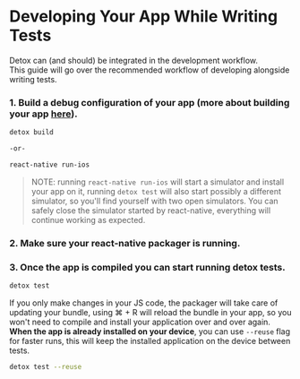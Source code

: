 # Developing Your App While Writing Tests


Detox can (and should) be integrated in the development workflow.<br>
This guide will go over the recommended workflow of developing alongside writing tests.

### 1. Build a debug configuration of your app (more about building your app [here](/docs/APIRef.Configuration.md#build-configuration)).

```sh
detox build

-or-

react-native run-ios
```

>NOTE: running `react-native run-ios` will start a simulator and install your app on it, running `detox test` will also start possibly a different simulator, so you'll find yourself with two open simulators. You can safely close the simulator started by react-native, everything will continue working as expected.

### 2. Make sure your react-native packager is running.

### 3. Once the app is compiled you can start running detox tests. 

```sh
detox test
```

If you only make changes in your JS code, the packager will take care of updating your bundle, using ⌘ + R will reload the bundle in your app, so you won't need to compile and install your application over and over again. **When the app is already installed on your device**, you can use `--reuse` flag for faster runs, this will keep the installed application on the device between tests.

```sh
detox test --reuse
```



